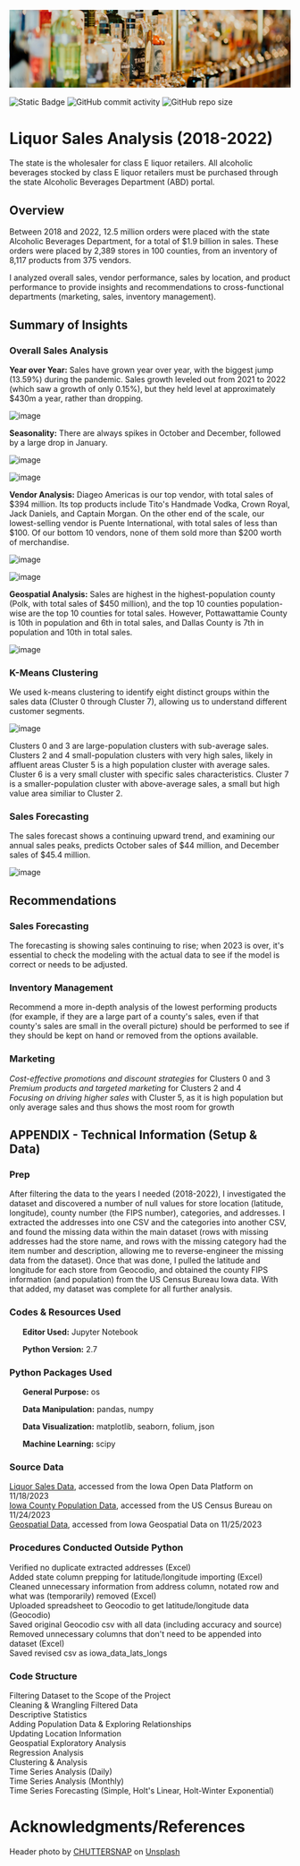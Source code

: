![Header](./assets/liquor_header.png)

![Static Badge](https://img.shields.io/badge/rows_of_data_analyzed-12%2C523%2C335-red?color=D93F07)
![GitHub commit activity](https://img.shields.io/github/commit-activity/t/dee-wright/liquor-sales-analysis?color=D97D0D)
![GitHub repo size](https://img.shields.io/github/repo-size/dee-wright/liquor-sales-analysis?color=D96B0B)


# Liquor Sales Analysis (2018-2022)
The state is the wholesaler for class E liquor retailers. All alcoholic beverages stocked by class E liquor retailers must be purchased through the state Alcoholic Beverages Department (ABD) portal.  

## Overview
Between 2018 and 2022, 12.5 million orders were placed with the state Alcoholic Beverages Department, for a total of $1.9 billion in sales. These orders were placed by 2,389 stores in 100 counties, from an inventory of 8,117 products from 375 vendors. 

I analyzed overall sales, vendor performance, sales by location, and product performance to provide insights and recommendations to cross-functional departments (marketing, sales, inventory management).

## Summary of Insights
### Overall Sales Analysis
**Year over Year:** Sales have grown year over year, with the biggest jump (13.59%) during the pandemic. Sales growth leveled out from 2021 to 2022 (which saw a growth of only 0.15%), but they held level at approximately $430m a year, rather than dropping.    

![image](https://github.com/user-attachments/assets/759f672b-01f1-4388-a85b-49f76265f649)

**Seasonality:** There are always spikes in October and December, followed by a large drop in January.   

![image](https://github.com/user-attachments/assets/6c59db55-adae-47ee-938a-c3e53398e077)   

![image](https://github.com/user-attachments/assets/b9f47ea7-8bb0-47ea-b118-b51a445d942d)

**Vendor Analysis:** Diageo Americas is our top vendor, with total sales of $394 million. Its top products include Tito's Handmade Vodka, Crown Royal, Jack Daniels, and Captain Morgan. On the other end of the scale, our lowest-selling vendor is Puente International, with total sales of less than $100. Of our bottom 10 vendors, none of them sold more than $200 worth of merchandise.       

![image](https://github.com/user-attachments/assets/ac51dfde-da02-4393-be4c-116b7699daf8)   

![image](https://github.com/user-attachments/assets/68ebab3e-2f41-425d-b4d7-cc6e471b54fc)

**Geospatial Analysis:** Sales are highest in the highest-population county (Polk, with total sales of $450 million), and the top 10 counties population-wise are the top 10 counties for total sales. However, Pottawattamie County is 10th in population and 6th in total sales, and Dallas County is 7th in population and 10th in total sales.

![image](https://github.com/user-attachments/assets/cb3a1a09-3b44-4a9f-b46f-98e7385ce06d)

### K-Means Clustering
We used k-means clustering to identify eight distinct groups within the sales data (Cluster 0 through Cluster 7), allowing us to understand different customer segments. 

![image](https://github.com/user-attachments/assets/fd73bd0f-0f79-4f6a-a3b4-bc73a530fc0b)

Clusters 0 and 3 are large-population clusters with sub-average sales.   
Clusters 2 and 4 small-population clusters with very high sales, likely in affluent areas
Cluster 5 is a high population cluster with average sales. 
Cluster 6 is a very small cluster with specific sales characteristics. 
Cluster 7 is a smaller-population cluster with above-average sales, a small but high value area similiar to Cluster 2. 

### Sales Forecasting
The sales forecast shows a continuing upward trend, and examining our annual sales peaks, predicts October sales of $44 million, and December sales of $45.4 million.   

![image](https://github.com/user-attachments/assets/ab604652-6b4d-420c-ab79-fe682e66b209)

## Recommendations
### Sales Forecasting
The forecasting is showing sales continuing to rise; when 2023 is over, it's essential to check the modeling with the actual data to see if the model is correct or needs to be adjusted. 

### Inventory Management
Recommend a more in-depth analysis of the lowest performing products (for example, if they are a large part of a county's sales, even if that county's sales are small in the overall picture) should be performed to see if they should be kept on hand or removed from the options available. 

### Marketing  
*Cost-effective promotions and discount strategies* for Clusters 0 and 3   
*Premium products and targeted marketing* for Clusters 2 and 4   
*Focusing on driving higher sales* with Cluster 5, as it is high population but only average sales and thus shows the most room for growth

## APPENDIX - Technical Information (Setup & Data)
### Prep
After filtering the data to the years I needed (2018-2022), I investigated the dataset and discovered a number of null values for store location (latitude, longitude), county number (the FIPS number), categories, and addresses. I extracted the addresses into one CSV and the categories into another CSV, and found the missing data within the main dataset (rows with missing addresses had the store name, and rows with the missing category had the item number and description, allowing me to reverse-engineer the missing data from the dataset). Once that was done, I pulled the latitude and longitude for each store from Geocodio, and obtained the county FIPS information (and population) from the US Census Bureau Iowa data. With that added, my dataset was complete for all further analysis. 

### Codes & Resources Used
<ul><b>Editor Used:</b> Jupyter Notebook</ul>
<ul><b>Python Version:</b> 2.7 </ul>

### Python Packages Used
<ul><b>General Purpose:</b> os</ul>
<ul><b>Data Manipulation:</b> pandas, numpy</ul>
<ul><b>Data Visualization:</b> matplotlib, seaborn, folium, json</ul>
<ul><b>Machine Learning:</b> scipy</ul>

### Source Data
[Liquor Sales Data](https://data.iowa.gov/Sales-Distribution/Iowa-Liquor-Sales/m3tr-qhgy), accessed from the Iowa Open Data Platform on 11/18/2023   
[Iowa County Population Data](https://www.census.gov/data/datasets/time-series/demo/popest/2020s-counties-total.html), accessed from the US Census Bureau on 11/24/2023   
[Geospatial Data](https://geodata.iowa.gov/datasets/8a1c2d500d8847d79aa47d45d44eb133_0/explore), accessed from Iowa Geospatial Data on 11/25/2023

### Procedures Conducted Outside Python   
Verified no duplicate extracted addresses (Excel)   
Added state column prepping for latitude/longitude importing (Excel)   
Cleaned unnecessary information from address column, notated row and what was (temporarily) removed (Excel)   
Uploaded spreadsheet to Geocodio to get latitude/longitude data (Geocodio)   
Saved original Geocodio csv with all data (including accuracy and source)   
Removed unnecessary columns that don't need to be appended into dataset (Excel)   
Saved revised csv as iowa_data_lats_longs 

### Code Structure
Filtering Dataset to the Scope of the Project   
Cleaning & Wrangling Filtered Data   
Descriptive Statistics   
Adding Population Data & Exploring Relationships   
Updating Location Information   
Geospatial Exploratory Analysis    
Regression Analysis    
Clustering & Analysis   
Time Series Analysis (Daily)   
Time Series Analysis (Monthly)   
Time Series Forecasting (Simple, Holt's Linear, Holt-Winter Exponential)

# Acknowledgments/References
Header photo by [CHUTTERSNAP](https://unsplash.com/@chuttersnap?utm_content=creditCopyText&utm_medium=referral&utm_source=unsplash) on [Unsplash](https://unsplash.com/photos/close-up-photo-of-liquor-bottles-in-rack-9UD0JHnWyVE?utm_content=creditCopyText&utm_medium=referral&utm_source=unsplash)
